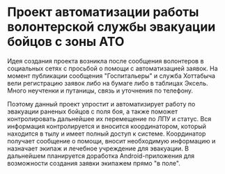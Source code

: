 # Проект автоматизации работы волонтерской службы эвакуации бойцов с зоны АТО
Идея создания проекта возникла после сообщения волонтеров в социальных сетях с просьбой о помощи с автоматизацией заявок. На момент публикации сообщения "Госпитальеры" и служба Хоттабыча вели регистрацию заявок либо на бумаге либо в таблицах Эксель. Много неучтенки и путаницы, связь и уточнения по телефону.

Поэтому данный проект упростит и автоматизирует работу по эвакуации раненых бойцов с поля боя, а также поможет контролировать дальнейшее их перемещение по ЛПУ и статус. Вся информация контролируется и вносится координатором, который находится в тылу и имеет полный доступ к системе. Координатор получает сообщение о помощи, вносит необходимую информацию и назначает экипаж и лечебное учреждение для эвакуации. В дальнейшем планируется доработка Android-приложения для возможности создания заявки экипажем прямо "в поле".
